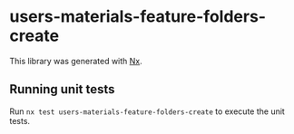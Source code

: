 # users-materials-feature-folders-create

This library was generated with [Nx](https://nx.dev).

## Running unit tests

Run `nx test users-materials-feature-folders-create` to execute the unit tests.
